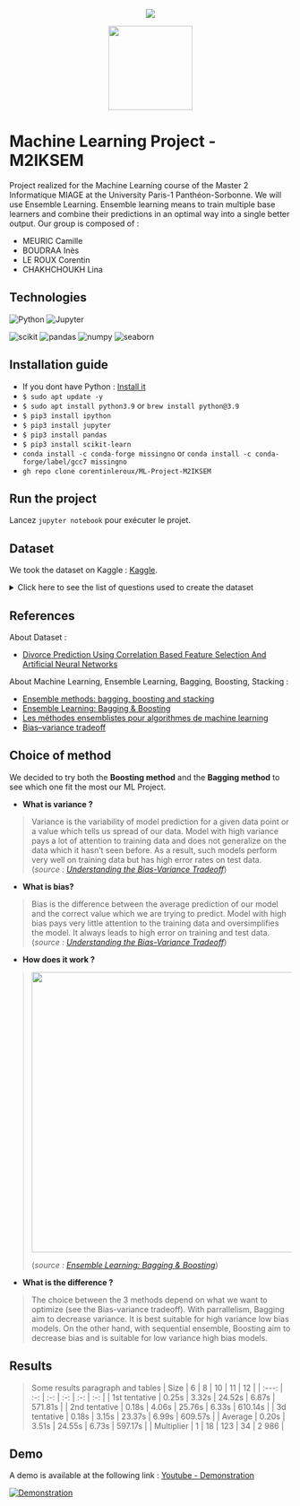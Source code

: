 <p align="center">
  <img src="https://study-eu.s3.amazonaws.com/uploads/university/universit--paris-1-panth-on-sorbonne-479-logo.png">
</p>
<p align="center">
  <img src="https://images.squarespace-cdn.com/content/v1/5a37d32fbce1765b74b2f6b2/1528477847075-CUX2PFJFGA36B1NBQR2D/divorce.png?format=750w" width="150">
</p>



# Machine Learning Project - M2IKSEM

Project realized for the Machine Learning course of the Master 2 Informatique MIAGE at the University Paris-1 Panthéon-Sorbonne. We will use Ensemble Learning. Ensemble learning means to train multiple base learners and combine their predictions in an optimal way into a single better output. Our group is composed of :

- MEURIC Camille
- BOUDRAA Inès
- LE ROUX Corentin
- CHAKHCHOUKH Lina
  

## Technologies

![Python](https://img.shields.io/badge/Python-3.X.X-success)  ![Jupyter](https://img.shields.io/badge/Jupiter%20Notebook-6.0.1-blue) 

![scikit](https://img.shields.io/badge/scikit--learn-0.21-orange) ![pandas](https://img.shields.io/badge/pandas-0.25-orange) ![numpy](https://img.shields.io/badge/numpy-1.17-orange) ![seaborn](https://img.shields.io/badge/seaborn-0.9-orange)


## Installation guide

- If you dont have Python : [Install it](https://www.python.org/downloads/)
-  `$ sudo apt update -y`
-  `$ sudo apt install python3.9` or `brew install python@3.9`
-  `$ pip3 install ipython`
-  `$ pip3 install jupyter`
-  `$ pip3 install pandas`
-  `$ pip3 install scikit-learn`
-  `conda install -c conda-forge missingno` or `conda install -c conda-forge/label/gcc7 missingno`
- `gh repo clone corentinleroux/ML-Project-M2IKSEM`

        
## Run the project

Lancez `jupyter notebook` pour exécuter le projet. 

## Dataset

We took the dataset on Kaggle : [Kaggle](https://www.kaggle.com/csafrit2/predicting-divorce).

<details>
  <summary>Click here to see the list of questions used to create the dataset</summary>
 -----
  
Questions are ranked on a scale of 1-5 with 1 being the lowest and 5 being the highest. The last category states if the couple has divorced.

1. If one of us apologizes when our discussion deteriorates, the discussion ends.
  
2. I know we can ignore our differences, even if things get hard sometimes.
  
3. When we need it, we can take our discussions with my spouse from the beginning and correct it.
4.	When I discuss with my spouse, to contact him will eventually work.
5.	The time I spent with my wife is special for us.
6.	We don't have time at home as partners.
7.	We are like two strangers who share the same environment at home rather than family.
8.	I enjoy our holidays with my wife.
9.	I enjoy traveling with my wife.
10.	Most of our goals are common to my spouse.
11.	I think that one day in the future, when I look back, I see that my spouse and I have been in harmony with each other.
12.	My spouse and I have similar values in terms of personal freedom.
13.	My spouse and I have similar sense of entertainment.
14.	Most of our goals for people (children, friends, etc.) are the same.
15.	Our dreams with my spouse are similar and harmonious.
16.	We're compatible with my spouse about what love should be.
17.	We share the same views about being happy in our life with my spouse
18.	My spouse and I have similar ideas about how marriage should be
19.	My spouse and I have similar ideas about how roles should be in marriage
20.	My spouse and I have similar values in trust.
21.	I know exactly what my wife likes.
22.	I know how my spouse wants to be taken care of when she/he sick.
23.	I know my spouse's favorite food.
24.	I can tell you what kind of stress my spouse is facing in her/his life.
25.	I have knowledge of my spouse's inner world.
26.	I know my spouse's basic anxieties.
27.	I know what my spouse's current sources of stress are.
28.	I know my spouse's hopes and wishes.
29.	I know my spouse very well.
30.	I know my spouse's friends and their social relationships.
31.	I feel aggressive when I argue with my spouse.
32.	When discussing with my spouse, I usually use expressions such as ‘you always’ or ‘you never’ .
33.	I can use negative statements about my spouse's personality during our discussions.
34.	I can use offensive expressions during our discussions.
35.	I can insult my spouse during our discussions.
36.	I can be humiliating when we discussions.
37.	My discussion with my spouse is not calm.
38.	I hate my spouse's way of open a subject.
39.	Our discussions often occur suddenly.
40.	We're just starting a discussion before I know what's going on.
41.	When I talk to my spouse about something, my calm suddenly breaks.
42.	When I argue with my spouse, ı only go out and I don't say a word.
43.	I mostly stay silent to calm the environment a little bit.
44.	Sometimes I think it's good for me to leave home for a while.
45.	I'd rather stay silent than discuss with my spouse.
46.	Even if I'm right in the discussion, I stay silent to hurt my spouse.
47.	When I discuss with my spouse, I stay silent because I am afraid of not being able to control my anger.
48.	I feel right in our discussions.
49.	I have nothing to do with what I've been accused of.
50.	I'm not actually the one who's guilty about what I'm accused of.
51.	I'm not the one who's wrong about problems at home.
52.	I wouldn't hesitate to tell my spouse about her/his inadequacy.
53.	When I discuss, I remind my spouse of her/his inadequacy.
54.	I'm not afraid to tell my spouse about her/his incompetence.
55. Divorce Y/N 
</details>

## References 

About Dataset : 

- [Divorce Prediction Using Correlation Based Feature Selection And Artificial Neural Networks](https://www.researchgate.net/publication/334170931_DIVORCE_PREDICTION_USING_CORRELATION_BASED_FEATURE_SELECTION_AND_ARTIFICIAL_NEURAL_NETWORKS)

About Machine Learning, Ensemble Learning, Bagging, Boosting, Stacking :

- [Ensemble methods: bagging, boosting and stacking](https://towardsdatascience.com/ensemble-methods-bagging-boosting-and-stacking-c9214a10a205)
- [Ensemble Learning: Bagging & Boosting](https://towardsdatascience.com/ensemble-learning-bagging-boosting-3098079e5422)
- [Les méthodes ensemblistes pour algorithmes de machine learning](https://blog.octo.com/les-methodes-ensemblistes-pour-algorithmes-de-machine-learning/)
- [Bias–variance tradeoff](https://en.wikipedia.org/wiki/Bias–variance_tradeoff)

## Choice of method

We decided to try both the **Boosting method** and the **Bagging method** to see which one fit the most our ML Project.  


- **What is variance ?**
> Variance is the variability of model prediction for a given data point or a value which tells us spread of our data. Model with high variance pays a lot of attention to training data and does not generalize on the data which it hasn’t seen before. As a result, such models perform very well on training data but has high error rates on test data. (*source : [Understanding the Bias-Variance Tradeoff](https://towardsdatascience.com/understanding-the-bias-variance-tradeoff-165e6942b229)*)

- **What is bias?**
> Bias is the difference between the average prediction of our model and the correct value which we are trying to predict. Model with high bias pays very little attention to the training data and oversimplifies the model. It always leads to high error on training and test data. (*source : [Understanding the Bias-Variance Tradeoff](https://towardsdatascience.com/understanding-the-bias-variance-tradeoff-165e6942b229)*)

- **How does it work ?**
> <img src="https://miro.medium.com/max/700/1*zTgGBTQIMlASWm5QuS2UpA.jpeg" width="500">
> 
> (*source : [Ensemble Learning: Bagging & Boosting](https://towardsdatascience.com/ensemble-learning-bagging-boosting-3098079e5422)*)

- **What is the difference ?** 
> The choice between the 3 methods depend on what we want to optimize (see the Bias-variance tradeoff). With parrallelism, Bagging aim to decrease variance. It is best suitable for high variance low bias models. On the other hand, with sequential ensemble, Boosting aim to decrease bias and is suitable for low variance high bias models.

## Results

> Some results paragraph and tables 
> | Size | 6  | 8 | 10 | 11 | 12 |
> | :---:   | :-: | :-: | :-: | :-: | :-: |
> | 1st tentative | 0.25s | 3.32s | 24.52s | 6.87s | 571.81s |
> | 2nd tentative | 0.18s | 4.06s | 25.76s | 6.33s | 610.14s |
> | 3d tentative | 0.18s | 3.15s | 23.37s | 6.99s | 609.57s |
> | Average | 0.20s | 3.51s | 24.55s | 6.73s | 597.17s |
> | Multiplier | 1 | 18 | 123 | 34 | 2 986 |

## Demo


A demo is available at the following link :  [Youtube - Demonstration](https://youtu.be/Gebm9YGn4Lg)

[![Demonstration](https://www.cmete.com/skins/theme_cmete_2016/images/placeholders/image-placeholder.jpg)](https://youtu.be/Gebm9YGn4Lg "Presentation")
